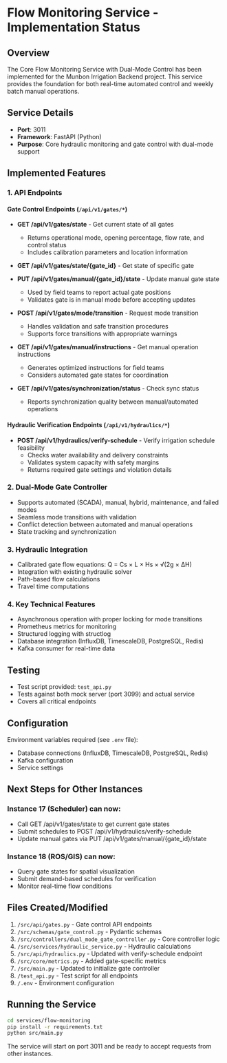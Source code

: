 # Flow Monitoring Service - Implementation Status

## Overview
The Core Flow Monitoring Service with Dual-Mode Control has been implemented for the Munbon Irrigation Backend project. This service provides the foundation for both real-time automated control and weekly batch manual operations.

## Service Details
- **Port**: 3011
- **Framework**: FastAPI (Python)
- **Purpose**: Core hydraulic monitoring and gate control with dual-mode support

## Implemented Features

### 1. API Endpoints

#### Gate Control Endpoints (`/api/v1/gates/*`)
- **GET /api/v1/gates/state** - Get current state of all gates
  - Returns operational mode, opening percentage, flow rate, and control status
  - Includes calibration parameters and location information
  
- **GET /api/v1/gates/state/{gate_id}** - Get state of specific gate
  
- **PUT /api/v1/gates/manual/{gate_id}/state** - Update manual gate state
  - Used by field teams to report actual gate positions
  - Validates gate is in manual mode before accepting updates
  
- **POST /api/v1/gates/mode/transition** - Request mode transition
  - Handles validation and safe transition procedures
  - Supports force transitions with appropriate warnings
  
- **GET /api/v1/gates/manual/instructions** - Get manual operation instructions
  - Generates optimized instructions for field teams
  - Considers automated gate states for coordination
  
- **GET /api/v1/gates/synchronization/status** - Check sync status
  - Reports synchronization quality between manual/automated operations

#### Hydraulic Verification Endpoints (`/api/v1/hydraulics/*`)
- **POST /api/v1/hydraulics/verify-schedule** - Verify irrigation schedule feasibility
  - Checks water availability and delivery constraints
  - Validates system capacity with safety margins
  - Returns required gate settings and violation details

### 2. Dual-Mode Gate Controller
- Supports automated (SCADA), manual, hybrid, maintenance, and failed modes
- Seamless mode transitions with validation
- Conflict detection between automated and manual operations
- State tracking and synchronization

### 3. Hydraulic Integration
- Calibrated gate flow equations: Q = Cs × L × Hs × √(2g × ΔH)
- Integration with existing hydraulic solver
- Path-based flow calculations
- Travel time computations

### 4. Key Technical Features
- Asynchronous operation with proper locking for mode transitions
- Prometheus metrics for monitoring
- Structured logging with structlog
- Database integration (InfluxDB, TimescaleDB, PostgreSQL, Redis)
- Kafka consumer for real-time data

## Testing
- Test script provided: `test_api.py`
- Tests against both mock server (port 3099) and actual service
- Covers all critical endpoints

## Configuration
Environment variables required (see `.env` file):
- Database connections (InfluxDB, TimescaleDB, PostgreSQL, Redis)
- Kafka configuration
- Service settings

## Next Steps for Other Instances

### Instance 17 (Scheduler) can now:
- Call GET /api/v1/gates/state to get current gate states
- Submit schedules to POST /api/v1/hydraulics/verify-schedule
- Update manual gates via PUT /api/v1/gates/manual/{gate_id}/state

### Instance 18 (ROS/GIS) can now:
- Query gate states for spatial visualization
- Submit demand-based schedules for verification
- Monitor real-time flow conditions

## Files Created/Modified
1. `/src/api/gates.py` - Gate control API endpoints
2. `/src/schemas/gate_control.py` - Pydantic schemas
3. `/src/controllers/dual_mode_gate_controller.py` - Core controller logic
4. `/src/services/hydraulic_service.py` - Hydraulic calculations
5. `/src/api/hydraulics.py` - Updated with verify-schedule endpoint
6. `/src/core/metrics.py` - Added gate-specific metrics
7. `/src/main.py` - Updated to initialize gate controller
8. `/test_api.py` - Test script for all endpoints
9. `/.env` - Environment configuration

## Running the Service

```bash
cd services/flow-monitoring
pip install -r requirements.txt
python src/main.py
```

The service will start on port 3011 and be ready to accept requests from other instances.